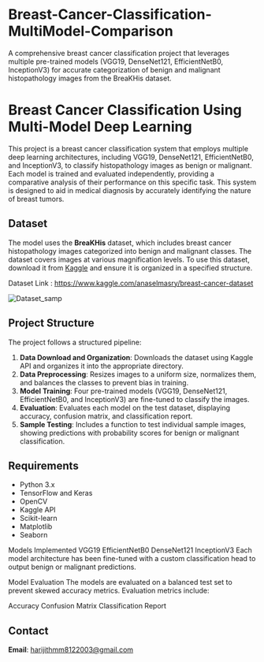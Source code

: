 # Breast-Cancer-Classification-MultiModel-Comparison
A comprehensive breast cancer classification project that leverages multiple pre-trained models (VGG19, DenseNet121, EfficientNetB0, InceptionV3) for accurate categorization of benign and malignant histopathology images from the BreaKHis dataset.
# Breast Cancer Classification Using Multi-Model Deep Learning

This project is a breast cancer classification system that employs multiple deep learning architectures, including VGG19, DenseNet121, EfficientNetB0, and InceptionV3, to classify histopathology images as benign or malignant. Each model is trained and evaluated independently, providing a comparative analysis of their performance on this specific task. This system is designed to aid in medical diagnosis by accurately identifying the nature of breast tumors.

## Dataset
The model uses the **BreaKHis** dataset, which includes breast cancer histopathology images categorized into benign and malignant classes. The dataset covers images at various magnification levels. To use this dataset, download it from [Kaggle](https://www.kaggle.com/anaselmasry/breast-cancer-dataset) and ensure it is organized in a specified structure.

Dataset Link : https://www.kaggle.com/anaselmasry/breast-cancer-dataset


![Dataset_samp](https://github.com/user-attachments/assets/914de685-2430-4008-a0aa-8b21f79dde0b)


## Project Structure
The project follows a structured pipeline:
1. **Data Download and Organization**: Downloads the dataset using Kaggle API and organizes it into the appropriate directory.
2. **Data Preprocessing**: Resizes images to a uniform size, normalizes them, and balances the classes to prevent bias in training.
3. **Model Training**: Four pre-trained models (VGG19, DenseNet121, EfficientNetB0, and InceptionV3) are fine-tuned to classify the images.
4. **Evaluation**: Evaluates each model on the test dataset, displaying accuracy, confusion matrix, and classification report.
5. **Sample Testing**: Includes a function to test individual sample images, showing predictions with probability scores for benign or malignant classification.

## Requirements
- Python 3.x
- TensorFlow and Keras
- OpenCV
- Kaggle API
- Scikit-learn
- Matplotlib
- Seaborn

Models Implemented
VGG19
EfficientNetB0
DenseNet121
InceptionV3
Each model architecture has been fine-tuned with a custom classification head to output benign or malignant predictions.


Model Evaluation
The models are evaluated on a balanced test set to prevent skewed accuracy metrics. Evaluation metrics include:

Accuracy
Confusion Matrix
Classification Report







## Contact


**Email**: harijithmm8122003@gmail.com
